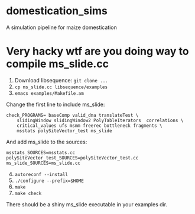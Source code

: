 # domestication_sims
A simulation pipeline for maize domestication

# Very hacky wtf are you doing way to compile ms_slide.cc

1. Download libsequence: `git clone ...`
2. `cp ms_slide.cc libsequence/examples`
3. `emacs examples/Makefile.am`

Change the first line to include ms_slide:

    check_PROGRAMS= baseComp valid_dna translateTest \
        slidingWindow slidingWindow2 PolyTableIterators  correlations \
        critical_values ufs msmm freerec bottleneck fragments \
        msstats polySiteVector_test ms_slide
        
And add ms_slide to the sources:

    msstats_SOURCES=msstats.cc
    polySiteVector_test_SOURCES=polySiteVector_test.cc
    ms_slide_SOURCES=ms_slide.cc
    
4. `autoreconf --install`
5. `./configure --prefix=$HOME`
6. `make`
7. `make check`

There should be a shiny ms_slide executable in your examples dir.
